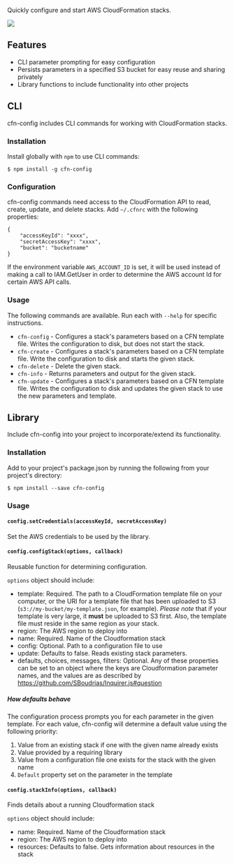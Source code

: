 Quickly configure and start AWS CloudFormation stacks.

![](https://f.cloud.github.com/assets/83384/2457116/d9e31ce6-af2d-11e3-8150-97cf1e8a2385.gif)

## Features

- CLI parameter prompting for easy configuration
- Persists parameters in a specified S3 bucket for easy reuse and sharing privately
- Library functions to include functionality into other projects

## CLI

cfn-config includes CLI commands for working with CloudFormation stacks.

### Installation

Install globally with `npm` to use CLI commands:

```
$ npm install -g cfn-config
```

### Configuration

cfn-config commands need access to the CloudFormation API to read, create,
update, and delete stacks. Add `~/.cfnrc` with the following properties:

```
{
    "accessKeyId": "xxxx",
    "secretAccessKey": "xxxx",
    "bucket": "bucketname"
}
```

If the environment variable `AWS_ACCOUNT_ID` is set, it will be used instead of
making a call to IAM.GetUser in order to determine the AWS account Id for certain
AWS API calls.

### Usage

The following commands are available. Run each with `--help` for specific
instructions.

- `cfn-config` - Configures a stack's parameters based on a CFN template file.
  Writes the configuration to disk, but does not start the stack.
- `cfn-create` - Configures a stack's parameters based on a CFN template file.
  Write the configuration to disk and starts the given stack.
- `cfn-delete` - Delete the given stack.
- `cfn-info` - Returns parameters and output for the given stack.
- `cfn-update` - Configures a stack's parameters based on a CFN template file.
  Writes the configuration to disk and updates the given stack to use the new
  parameters and template.

## Library

Include cfn-config into your project to incorporate/extend its functionality.

### Installation

Add to your project's package.json by running the following from your project's
directory:

```
$ npm install --save cfn-config
```

### Usage

#### `config.setCredentials(accessKeyId, secretAccessKey)`

Set the AWS credentials to be used by the library.

#### `config.configStack(options, callback)`

Reusable function for determining configuration.

`options` object should include:
- template: Required. The path to a CloudFormation template file on your
  computer, or the URI for a template file that has been uploaded to S3
  (`s3://my-bucket/my-template.json`, for example). *Please note* that if your
  template is very large, it **must** be uploaded to S3 first. Also, the
  template file must reside in the same region as your stack.
- region: The AWS region to deploy into
- name: Required. Name of the Cloudformation stack
- config: Optional. Path to a configuration file to use
- update: Defaults to false. Reads existing stack parameters.
- defaults, choices, messages, filters: Optional. Any of these properties can be set to an object where the keys are Cloudformation parameter names, and the values are as described by https://github.com/SBoudrias/Inquirer.js#question

##### How defaults behave

The configuration process prompts you for each parameter in the given template.
For each value, cfn-config will determine a default value using the following
priority:

1. Value from an existing stack if one with the given name already exists
1. Value provided by a requiring library
1. Value from a configuration file one exists for the stack with the given name
1. `Default` property set on the parameter in the template

#### `config.stackInfo(options, callback)`

Finds details about a running Cloudformation stack

`options` object should include:
- name: Required. Name of the Cloudformation stack
- region: The AWS region to deploy into
- resources: Defaults to false. Gets information about resources in the stack


